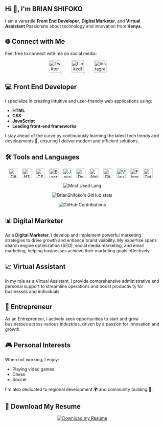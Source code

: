 ## Hi :wave:, I'm BRIAN SHIFOKO

I am a versatile **Front End Developer**, **Digital Marketer**, and **Virtual Assistant** Passionate about technology and innovation from **Kenya**.

## 🌐 Connect with Me
Feel free to connect with me on social media:

<div align="center">
  <a href="https://twitter.com/BraaYooh_G_Host/" style="margin-right: 30px;">
    <img src="https://cdn-icons-png.flaticon.com/128/5969/5969020.png" alt="Twitter" height="40" width="40"/>
  </a>
  
  <a href="https://www.linkedin.com/in/brian-m-shifoko/" style="margin-right: 30px;">
    <img src="https://cdn-icons-png.flaticon.com/128/1377/1377213.png" alt="LinkedIn" height="40" width="40"/>
  </a>
  
  <a href="https://www.instagram.com/braayooh_g_host/" style="margin-right: 30px;">
    <img src="https://cdn-icons-png.flaticon.com/128/10090/10090288.png" alt="Instagram" height="40" width="40"/>
  </a>
</div>

## 💻 Front End Developer
I specialize in creating intuitive and user-friendly web applications using:
- **HTML**
- **CSS**
- **JavaScript**
- **Leading front-end frameworks**

I stay ahead of the curve by continuously learning the latest tech trends and developments 🚀, ensuring I deliver modern and efficient solutions.

## 🛠 Tools and Languages

<div align="center">
  <img src="https://cdn-icons-png.flaticon.com/128/15466/15466163.png" alt="Git" height="30" width="30" style="margin-right: 10px;"/>
  <img src="https://cdn-icons-png.flaticon.com/128/5968/5968267.png" alt="HTML" height="30" width="30" style="margin-right: 10px;"/>
  <img src="https://cdn-icons-png.flaticon.com/128/919/919826.png" alt="CSS" height="30" width="30" style="margin-right: 10px;"/>
  <img src="https://cdn-icons-png.flaticon.com/128/5968/5968672.png" alt="Bootstrap" height="30" width="30" style="margin-right: 10px;"/>
  <img src="https://cdn-icons-png.flaticon.com/128/5968/5968292.png" alt="JavaScript" height="30" width="30" style="margin-right: 10px;"/>
  <img src="https://cdn-icons-png.flaticon.com/128/15466/15466088.png" alt="Docker" height="30" width="30" style="margin-right: 10px;"/>
  <img src="https://cdn.jsdelivr.net/npm/simple-icons@v5/icons/netlify.svg" alt="Netlify" height="30" width="30" style="margin-right: 10px;"/>
  <img src="https://cdn-icons-png.flaticon.com/128/3291/3291695.png" alt="GitHub" height="30" width="30" style="margin-right: 10px;"/>
  <img src="https://cdn-icons-png.flaticon.com/128/906/906324.png" alt="Visual Studio Code" height="30" width="30" style="margin-right: 10px;"/>
  <img src="https://cdn-icons-png.flaticon.com/128/5968/5968705.png" alt="Figma" height="30" width="30" style="margin-right: 10px;"/>
  <img src="https://cdn-icons-png.flaticon.com/128/9672/9672242.png" alt="Database" height="30" width="30" style="margin-right: 10px;"/>
</div>

<div align="center">
  
![Most Used Lang](https://github-readme-stats.vercel.app/api/top-langs/?username=BrianShifoko&layout=compact&theme=default&hide_title=false)

![BrianShifoko's GitHub stats](https://github-readme-stats.vercel.app/api?username=BrianShifoko&show_icons=true&count_private=true&theme=default)

![GitHub Contributions](https://github-readme-activity-graph.vercel.app/graph?username=BrianShifoko) 

</div>

## 📊 Digital Marketer
As a **Digital Marketer**, I develop and implement powerful marketing strategies to drive growth and enhance brand visibility. My expertise spans search engine optimization (SEO), social media marketing, and email marketing, helping businesses achieve their marketing goals effectively.

## 📈 Virtual Assistant
In my role as a Virtual Assistant, I provide comprehensive administrative and personal support to streamline operations and boost productivity for businesses and individuals.

## 🌟 Entrepreneur
As an Entrepreneur, I actively seek opportunities to start and grow businesses across various industries, driven by a passion for innovation and growth.

## 🎮 Personal Interests
When not working, I enjoy:
- Playing video games
- Chess
- Soccer

I'm also dedicated to regional development 🌍 and community building 🤝.

## 📄 Download My Resume
<div align="center">
  <a href="https://docs.google.com/document/d/1V5dwlba8nuom0nV4ekjl3b76iIti67VyobxXTXcNdl0/edit" download>
    <img src="https://img.shields.io/badge/Download-My_Resume-red?style=for-the-badge&logo=googledrive&logoColor=white; border-radius: 5px" alt="Download my Resume"/>
  </a>
</div>
